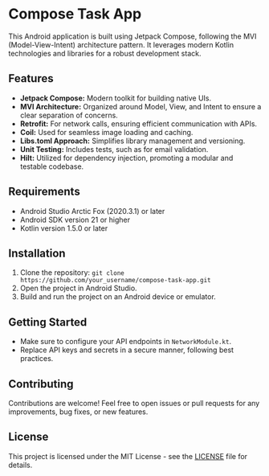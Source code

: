 # Compose Task App

This Android application is built using Jetpack Compose, following the MVI (Model-View-Intent) architecture pattern. It leverages modern Kotlin technologies and libraries for a robust development stack.

## Features

- **Jetpack Compose:** Modern toolkit for building native UIs.
- **MVI Architecture:** Organized around Model, View, and Intent to ensure a clear separation of concerns.
- **Retrofit:** For network calls, ensuring efficient communication with APIs.
- **Coil:** Used for seamless image loading and caching.
- **Libs.toml Approach:** Simplifies library management and versioning.
- **Unit Testing:** Includes tests, such as for email validation.
- **Hilt:** Utilized for dependency injection, promoting a modular and testable codebase.

## Requirements

- Android Studio Arctic Fox (2020.3.1) or later
- Android SDK version 21 or higher
- Kotlin version 1.5.0 or later

## Installation

1. Clone the repository: `git clone https://github.com/your_username/compose-task-app.git`
2. Open the project in Android Studio.
3. Build and run the project on an Android device or emulator.

## Getting Started

- Make sure to configure your API endpoints in `NetworkModule.kt`.
- Replace API keys and secrets in a secure manner, following best practices.

## Contributing

Contributions are welcome! Feel free to open issues or pull requests for any improvements, bug fixes, or new features.

## License

This project is licensed under the MIT License - see the [LICENSE](LICENSE) file for details.

